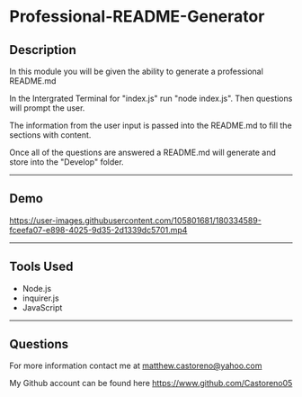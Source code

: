 # Professional-README-Generator

## Description

In this module you will be given the ability to generate a professional README.md

In the Intergrated Terminal for "index.js" run "node index.js". Then questions will prompt the user.

The information from the user input is passed into the README.md to fill the sections with content.

Once all of the questions are answered a README.md will generate and store into the "Develop" folder.


---

## Demo

https://user-images.githubusercontent.com/105801681/180334589-fceefa07-e898-4025-9d35-2d1339dc5701.mp4

---

## Tools Used

* Node.js
* inquirer.js
* JavaScript

---

## Questions

For more information contact me at <matthew.castoreno@yahoo.com>

My Github account can be found here https://www.github.com/Castoreno05

